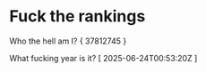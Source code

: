 # Fuck the rankings

Who the hell am I?
{ 37812745 }

What fucking year is it?
[ 2025-06-24T00:53:20Z ]
